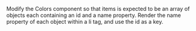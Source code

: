 Modify the Colors component so that items is expected to be an array of objects each containing an id and a name property. Render the name property of each object within a li tag, and use the id as a key.
